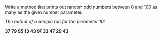 Write a method that prints out random odd numbers between 0 and 100 as many as the given number parameter. 

*The output of a sample run for the parameter 10:*

**37 79 95 13 43 97 33 47 29 43**